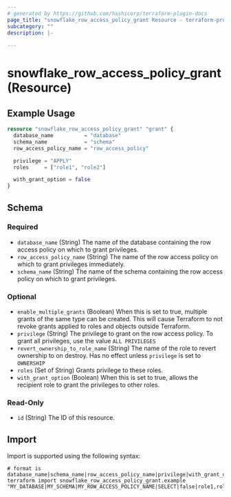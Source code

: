 ```yaml
---
# generated by https://github.com/hashicorp/terraform-plugin-docs
page_title: "snowflake_row_access_policy_grant Resource - terraform-provider-snowflake"
subcategory: ""
description: |-
  
---
```


# snowflake_row_access_policy_grant (Resource)



## Example Usage

```terraform
resource "snowflake_row_access_policy_grant" "grant" {
  database_name          = "database"
  schema_name            = "schema"
  row_access_policy_name = "row_access_policy"

  privilege = "APPLY"
  roles     = ["role1", "role2"]

  with_grant_option = false
}
```

<!-- schema generated by tfplugindocs -->
## Schema

### Required

- `database_name` (String) The name of the database containing the row access policy on which to grant privileges.
- `row_access_policy_name` (String) The name of the row access policy on which to grant privileges immediately.
- `schema_name` (String) The name of the schema containing the row access policy on which to grant privileges.

### Optional

- `enable_multiple_grants` (Boolean) When this is set to true, multiple grants of the same type can be created. This will cause Terraform to not revoke grants applied to roles and objects outside Terraform.
- `privilege` (String) The privilege to grant on the row access policy. To grant all privileges, use the value `ALL PRIVILEGES`
- `revert_ownership_to_role_name` (String) The name of the role to revert ownership to on destroy. Has no effect unless `privilege` is set to `OWNERSHIP`
- `roles` (Set of String) Grants privilege to these roles.
- `with_grant_option` (Boolean) When this is set to true, allows the recipient role to grant the privileges to other roles.

### Read-Only

- `id` (String) The ID of this resource.

## Import

Import is supported using the following syntax:

```shell
# format is database_name|schema_name|row_access_policy_name|privilege|with_grant_option|roles
terraform import snowflake_row_access_policy_grant.example "MY_DATABASE|MY_SCHEMA|MY_ROW_ACCESS_POLICY_NAME|SELECT|false|role1,role2"
```
